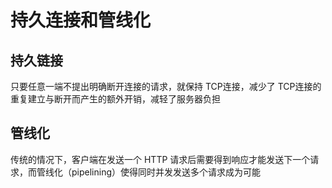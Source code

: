 # 持久连接和管线化

## 持久链接

只要任意一端不提出明确断开连接的请求，就保持 TCP连接，减少了 TCP连接的重复建立与断开而产生的额外开销，减轻了服务器负担

## 管线化

传统的情况下，客户端在发送一个 HTTP 请求后需要得到响应才能发送下一个请求，而管线化（pipelining）使得同时并发发送多个请求成为可能